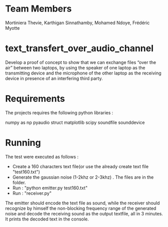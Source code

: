# Team Members
Mortiniera Thevie, Karthigan Sinnathamby, Mohamed Ndoye, Frédéric Myotte

# text_transfert_over_audio_channel
Develop a proof of concept to show that we can exchange files “over the air” between two laptops, by using the speaker of one laptop as the transmitting device and the microphone of the other laptop as the receiving device in presence of an interfering third party.

# Requirements 

The projects requires the following python libraries : 

numpy as np
pyaudio
struct
matplotlib
scipy
soundfile
sounddevice

# Running 

The test were executed as follows  :
- Create a 160 characters text file(or use the already create text file "test160.txt")
- Generate the gaussian noise (1-2khz or 2-3khz) . The files are in the folder.
- Run : "python emitter.py test160.txt"
- Run : "receiver.py"

The emitter should encode the text file as sound, while the receiver should recognize by himself the non-blocking frequency range of the generated noise and decode the receiving sound as the output textfile, all in 3 minutes. It prints the decoded text in the console.
